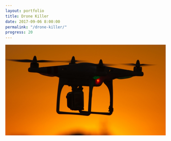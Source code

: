 ```yaml
---
layout: portfolio
title: Drone Killer
date: 2017-09-06 8:00:00
permalink: "/drone-killer/"
progress: 20
---
```


![Packet](/assets/img/portfolio/drone-killer/background.jpg)
